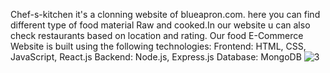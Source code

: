 Chef-s-kitchen
it's a clonning website of blueapron.com. here you can find different type of food material Raw and cooked.In our website u can also check restaurants based on location and rating.
Our food E-Commerce Website is built using the following technologies:
Frontend: HTML, CSS, JavaScript, React.js
Backend: Node.js, Express.js
Database: MongoDB
![3](https://github.com/Kavitadsharma/Chef-s-kitchen/assets/115460412/98394527-acbd-48b4-90ed-f7af3840f11b)
